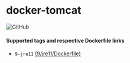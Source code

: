 # docker-tomcat

![GitHub](https://img.shields.io/github/stars/buzzxu/docker-tomcat.svg?style=social&label=Star&maxAge=259)

#### Supported tags and respective Dockerfile links
- ``9-jre11`` [(9/jre11/Dockerfile)](https://github.com/buzzxu/docker-tomcat/blob/master/9.0/jre11/Dockerfile)
